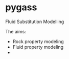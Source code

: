pygass
======

Fluid Substitution Modelling

The aims:

- Rock property modeling
- Fluid property modeling
- 

